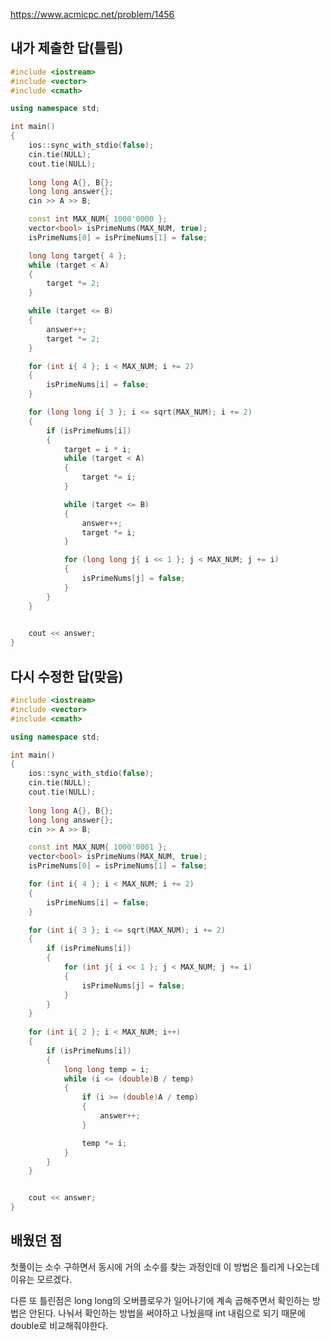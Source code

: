 https://www.acmicpc.net/problem/1456

내가 제출한 답(틀림)
-----------
```cpp
#include <iostream>
#include <vector>
#include <cmath>

using namespace std;

int main()
{
	ios::sync_with_stdio(false);
	cin.tie(NULL);
	cout.tie(NULL);
	
	long long A{}, B{};
	long long answer{};
	cin >> A >> B;

	const int MAX_NUM{ 1000'0000 };
	vector<bool> isPrimeNums(MAX_NUM, true);
	isPrimeNums[0] = isPrimeNums[1] = false;

	long long target{ 4 };
	while (target < A)
	{
		target *= 2;
	}

	while (target <= B)
	{
		answer++;
		target *= 2;
	}

	for (int i{ 4 }; i < MAX_NUM; i += 2)
	{
		isPrimeNums[i] = false;
	}

	for (long long i{ 3 }; i <= sqrt(MAX_NUM); i += 2)
	{
		if (isPrimeNums[i])
		{
			target = i * i;
			while (target < A)
			{
				target *= i;
			}

			while (target <= B)
			{
				answer++;
				target *= i;
			}

			for (long long j{ i << 1 }; j < MAX_NUM; j += i)
			{
				isPrimeNums[j] = false;
			}
		}
	}
	

	cout << answer;
}
```

다시 수정한 답(맞음)
------------
```cpp
#include <iostream>
#include <vector>
#include <cmath>

using namespace std;

int main()
{
	ios::sync_with_stdio(false);
	cin.tie(NULL);
	cout.tie(NULL);
	
	long long A{}, B{};
	long long answer{};
	cin >> A >> B;

	const int MAX_NUM{ 1000'0001 };
	vector<bool> isPrimeNums(MAX_NUM, true);
	isPrimeNums[0] = isPrimeNums[1] = false;

	for (int i{ 4 }; i < MAX_NUM; i += 2)
	{
		isPrimeNums[i] = false;
	}

	for (int i{ 3 }; i <= sqrt(MAX_NUM); i += 2)
	{
		if (isPrimeNums[i])
		{
			for (int j{ i << 1 }; j < MAX_NUM; j += i)
			{
				isPrimeNums[j] = false;
			}
		}
	}
	
	for (int i{ 2 }; i < MAX_NUM; i++)
	{
		if (isPrimeNums[i])
		{
			long long temp = i;
			while (i <= (double)B / temp)
			{
				if (i >= (double)A / temp)
				{
					answer++;
				}

				temp *= i;
			}
		}
	}


	cout << answer;
}
```

배웠던 점
--------------

첫풀이는 소수 구하면서 동시에 거의 소수를 찾는 과정인데 이 방법은 틀리게 나오는데 이유는 모르겠다.

다른 또 틀린점은 long long의 오버플로우가 일어나기에 계속 곱해주면서 확인하는 방법은 안된다. 나눠서 확인하는 방법을 써야하고 나눴을때 int 내림으로 되기 때문에 double로 비교해줘야한다.